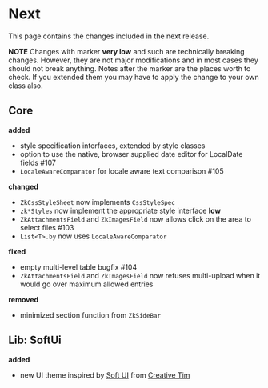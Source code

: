 # Next

This page contains the changes included in the next release.

**NOTE** Changes with marker **very low** and such are technically breaking changes. However, they are
not major modifications and in most cases they should not break anything. Notes after the marker
are the places worth to check. If you extended them you may have to apply the change to your own class also.

## Core

**added**

- style specification interfaces, extended by style classes
- option to use the native, browser supplied date editor for LocalDate fields #107
- `LocaleAwareComparator` for locale aware text comparison #105

**changed**

- `ZkCssStyleSheet` now implements `CssStyleSpec`
- `zk*Styles` now implement the appropriate style interface **low**
- `ZkAttachmentsField` and `ZkImagesField` now allows click on the area to select files #103
- `List<T>.by` now uses `LocaleAwareComparator`

**fixed**

- empty multi-level table bugfix #104
- `ZkAttachmentsField` and `ZkImagesField` now refuses multi-upload when it would go over maximum allowed entries

**removed**

- minimized section function from `ZkSideBar`

## Lib: SoftUi

**added**

- new UI theme inspired by [Soft UI](https://www.creative-tim.com/product/soft-ui-dashboard-react) from [Creative Tim](https://www.creative-tim.com/)